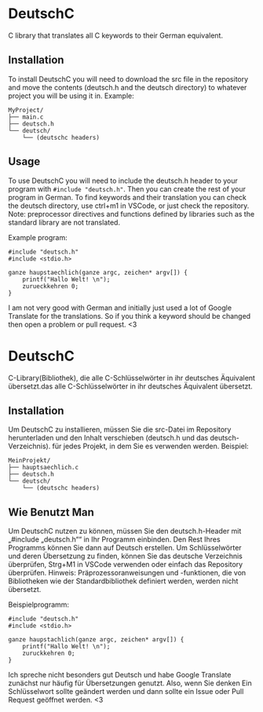 # DeutschC
C library that translates all C keywords to their German equivalent.

## Installation
To install DeutschC you will need to download the src file in the repository and move the contents (deutsch.h and the deutsch directory)
to whatever project you will be using it in. Example:
```
MyProject/
├── main.c
├── deutsch.h
└── deutsch/
    └── (deutschc headers)
```

## Usage
To use DeutschC you will need to include the deutsch.h header to your program with ```#include "deutsch.h"```. Then you can create the rest of your program in German. To find keywords and their translation you can check the deutsch directory, use ctrl+m1 in VSCode, or just check the repository.
Note: preprocessor directives and functions defined by libraries such as the standard library are not translated.

Example program:
```
#include "deutsch.h"
#include <stdio.h>

ganze haupstaechlich(ganze argc, zeichen* argv[]) {
    printf("Hallo Welt! \n");
    zurueckkehren 0;
}
```

I am not very good with German and initially just used a lot of Google Translate for the translations. So if you think
a keyword should be changed then open a problem or pull request. <3

# DeutschC
C-Library(Bibliothek), die alle C-Schlüsselwörter in ihr deutsches Äquivalent übersetzt.das alle C-Schlüsselwörter in ihr deutsches Äquivalent übersetzt. 

## Installation
Um DeutschC zu installieren, müssen Sie die src-Datei im Repository herunterladen und den Inhalt verschieben (deutsch.h und das deutsch-Verzeichnis).
für jedes Projekt, in dem Sie es verwenden werden. Beispiel:
```
MeinProjekt/
├── hauptsaechlich.c
├── deutsch.h
└── deutsch/
    └── (deutschc headers)
```

## Wie Benutzt Man
Um DeutschC nutzen zu können, müssen Sie den deutsch.h-Header mit „#include „deutsch.h““ in Ihr Programm einbinden. Den Rest Ihres Programms können Sie dann auf Deutsch erstellen. Um Schlüsselwörter und deren Übersetzung zu finden, können Sie das deutsche Verzeichnis überprüfen, Strg+M1 in VSCode verwenden oder einfach das Repository überprüfen.
Hinweis: Präprozessoranweisungen und -funktionen, die von Bibliotheken wie der Standardbibliothek definiert werden, werden nicht übersetzt.

Beispielprogramm:
```
#include "deutsch.h"
#include <stdio.h>

ganze haupstachlich(ganze argc, zeichen* argv[]) {
    printf("Hallo Welt! \n");
    zuruckkehren 0;
}
```

Ich spreche nicht besonders gut Deutsch und habe Google Translate zunächst nur häufig für Übersetzungen genutzt. Also, wenn Sie denken
Ein Schlüsselwort sollte geändert werden und dann sollte ein Issue oder Pull Request geöffnet werden. <3
